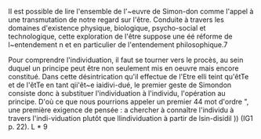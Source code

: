 ﻿II est possible de lire l'ensemble de l'~euvre de Simon-don comme l'appel à une transmutation de notre regard sur l'être. Conduite à travers les domaines d'existence physique, biologique, psycho-social et technologique, cette exploration de l'être suppose une éé réforme de l~entendement n et en particulier de l'entendement philosophique.7

Pour comprendre l'individuation, il faut se tourner vers le procès, au sein duquel un principe peut être non seulement mis en oeuvre mais encore constitué. Dans cette désintrication qu'il effectue de l'Etre elli teint qu'êtTe et de l'êtTe en tant qii'êt~e iaidivi-dué, le premier geste de Simondon consiste donc à substituer l'individuation à l'individu, l'opération au principe. D'où ce que nous pourrions appeler un premier 44 mot d'ordre ", une première exigence de pensée : a chercher à connaître l'individu à travers l'indi-viduation plutôt que llindividuation à partir de lsin-disidil )) (IG1 p. 22). L * 9


